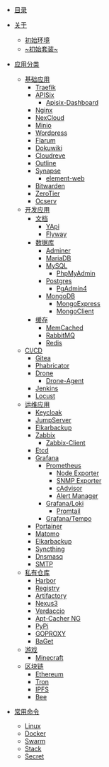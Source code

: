 * [目录](index.md)

* [关于](about/index.md)
  * [初始环境](about/init-env.md)
  * [~初始套装~](about/init-set.md)

* [应用分类]()
  * [基础应用]()
    * [Traefik](catalog/base/traefik.md)
    * [APISix](catalog/base/apisix/apisix.md)
      * [Apisix-Dashboard](catalog/base/apisix/apisix-dashboard.md)
    * [Nginx](catalog/base/nginx.md)
    * [NexCloud](catalog/base/nexcloud.md)
    * [Minio](catalog/base/minio.md)
    * [Wordpress](catalog/base/wordpress.md)
    * [Flarum](catalog/base/flarum.md)
    * [Dokuwiki](catalog/base/dokuwiki.md)
    * [Cloudreve](catalog/base/cloudreve.md)
    * [Outline](catalog/base/outline.md)
    * [Synapse](catalog/base/synapse/synapse.md)
      * [element-web](catalog/base/synapse/element-web.md)
    * [Bitwarden](catalog/base/bitwarden.md)
    * [ZeroTier](catalog/base/zerotier.md)
    * [Ocserv](catalog/base/ocserv.md)
  * [开发应用]()
    * [文档]()
      * [YApi](catalog/develop/docs/yapi.md)
      * [Flyway](catalog/develop/docs/flyway.md)
    * [数据库]()
      * [Adminer](catalog/develop/database/adminer.md)
      * [MariaDB](catalog/develop/database/mariadb.md)
      * [MySQL](catalog/develop/database/mysql/mysql.md)
        * [PhpMyAdmin](catalog/develop/database/mysql/phpmyadmin.md)
      * [Postgres](catalog/develop/database/postgres/postgres.md)
        * [PgAdmin4](catalog/develop/database/postgres/pgadmin4.md)
      * [MongoDB](catalog/develop/database/mongodb/mongodb.md)
        * [MongoExpress](catalog/develop/database/mongodb/mongoexpress.md)
        * [MongoClient](catalog/develop/database/mongodb/mongoclient.md)
    * [缓存]()
      * [MemCached](catalog/develop/cache/memcached.md)
      * [RabbitMQ](catalog/develop/cache/rabbitmq.md)
      * [Redis](catalog/develop/cache/redis.md)
  * [CI/CD]()
    * [Gitea](catalog/cicd/gitea.md)
    * [Phabricator](catalog/cicd/phabricator.md)
    * [Drone](catalog/cicd/drone/drone.md)
      * [Drone-Agent](catalog/cicd/drone/drone-agent.md)
    * [Jenkins](catalog/cicd/jenkins.md)
    * [Locust](catalog/cicd/locust.md)
  * [运维应用]()
    * [Keycloak](catalog/ops/keycloak.md)
    * [JumpServer](catalog/ops/jumpserver.md)
    * [Elkarbackup](catalog/ops/elkarbackup.md)
    * [Zabbix](catalog/ops/zabbix/zabbix-server.md)
      * [Zabbix-Client](catalog/ops/zabbix/zabbix-client.md)
    * [Etcd](catalog/ops/etcd.md)
    * [Grafana](catalog/ops/grafana/grafana.md)
      * [Prometheus](catalog/ops/grafana/prometheus/prometheus.md)
        * [Node Exporter](catalog/ops/grafana/prometheus/node-exporter.md)
        * [SNMP Exporter](catalog/ops/grafana/prometheus/snmp-exporter.md)
        * [cAdvisor](catalog/ops/grafana/prometheus/cadvisor.md)
        * [Alert Manager](catalog/ops/grafana/prometheus/alertmanager.md)
      * [Grafana/Loki](catalog/ops/grafana/grafana-loki.md)
        * [Promtail](catalog/ops/grafana/grafana-promtail.md)
      * [Grafana/Tempo](catalog/ops/grafana/grafana-tempo.md)
    * [Portainer](catalog/ops/portainer.md)
    * [Matomo](catalog/ops/matomo.md)
    * [Elkarbackup](catalog/ops/elkarbackup.md)
    * [Syncthing](catalog/ops/syncthing.md)
    * [Dnsmasq](catalog/ops/dnsmasq.md)
    * [SMTP](catalog/ops/smtp.md)
  * [私有仓库]()
    * [Harbor](catalog/repository/harbor.md)
    * [Registry](catalog/repository/registry.md)
    * [Artifactory](catalog/repository/artifactory.md)
    * [Nexus3](catalog/repository/nexus3.md)
    * [Verdaccio](catalog/repository/verdaccio.md)
    * [Apt-Cacher NG](catalog/repository/apt-cacher-ng.md)
    * [PyPi](catalog/repository/pypi.md)
    * [GOPROXY](catalog/repository/goproxy.md)
    * [BaGet](catalog/repository/baget.md)
  * [游戏]()
    * [Minecraft](catalog/games/minecraft.md)
  * [区块链]()
    * [Ethereum](catalog/blc/ethereum.md)
    * [Tron](catalog/blc/tron.md)
    * [IPFS](catalog/blc/ipfs.md)
    * [Bee](catalog/blc/bee.md)
* [常用命令]()
  * [Linux](memo/linux.md)
  * [Docker](memo/docker.md)
  * [Swarm](memo/swarm.md)
  * [Stack](memo/stack.md)
  * [Secret](memo/cli-secret.md)
